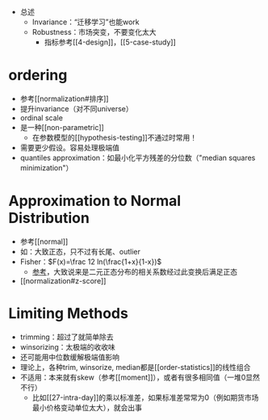 - 总述
  - Invariance：“迁移学习”也能work
  - Robustness：市场突变，不要变化太大
    - 指标参考[[4-design]]，[[5-case-study]]
# ordering
- 参考[[normalization#排序]]
- 提升invariance（对不同universe）
- ordinal scale
- 是一种[[non-parametric]]
  - 在参数模型的[[hypothesis-testing]]不通过时常用！
- 需要更少假设。容易处理极端值
- quantiles approximation：如最小化平方残差的分位数（"median squares minimization"）
# Approximation to Normal Distribution
- 参考[[normal]]
- 如：大致正态，只不过有长尾、outlier
- Fisher：$F(x)=\frac 12 ln(\frac{1+x}{1-x})$
  - [参考](https://en.wikipedia.org/wiki/Fisher_transformation)，大致说来是二元正态分布的相关系数经过此变换后满足正态
- [[normalization#z-score]]
# Limiting Methods
- trimming：超过了就简单除去
- winsorizing：太极端的收收味
- 还可能用中位数缓解极端值影响
- 理论上，各种trim, winsorize, median都是[[order-statistics]]的线性组合
- 不适用：本来就有skew（参考[[moment]]），或者有很多相同值（一堆0显然不行）
  - 比如[[27-intra-day]]的乘以标准差，如果标准差常常为0（例如期货市场最小价格变动单位太大），就会出事